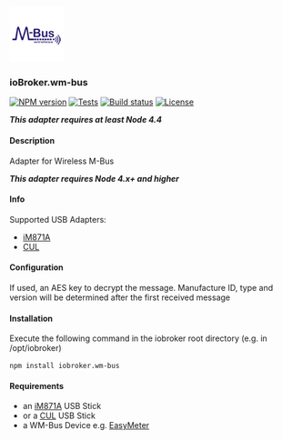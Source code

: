 ![Logo](admin/wm-bus.png)
### ioBroker.wm-bus			   

[![NPM version](http://img.shields.io/npm/v/iobroker.wm-bus.svg)](https://www.npmjs.com/package/iobroker.wm-bus)
[![Tests](http://img.shields.io/travis/soef/ioBroker.wm-bus/master.svg)](https://travis-ci.org/soef/ioBroker.wm-bus)
[![Build status](https://ci.appveyor.com/api/projects/status/xg29a1r5dl00dq23?svg=true)](https://ci.appveyor.com/project/soef/iobroker-wm-bus)
[![License](https://img.shields.io/badge/license-MIT-blue.svg?style=flat)](https://github.com/soef/iobroker.wm-bus/blob/master/LICENSE)

***This adapter requires at least Node 4.4***

#### Description

Adapter for Wireless M-Bus

***This adapter requires Node 4.x+ and higher***

#### Info

Supported USB Adapters:

+ [iM871A](http://www.wireless-solutions.de/products/gateways/wirelessadapter)
+ [CUL](http://shop.busware.de/product_info.php/products_id/29?osCsid=eab2ce6ef5efc95dbdf61396ca256b6e)

#### Configuration

If used, an AES key to decrypt the message.
Manufacture ID, type and version will be determined after the first received message

#### Installation
Execute the following command in the iobroker root directory (e.g. in /opt/iobroker)
```
npm install iobroker.wm-bus
```

#### Requirements

+ an [iM871A](http://www.wireless-solutions.de/products/gateways/wirelessadapter) USB Stick
+ or a [CUL](http://shop.busware.de/product_info.php/products_id/29?osCsid=eab2ce6ef5efc95dbdf61396ca256b6e) USB Stick
+ a WM-Bus Device e.g. [EasyMeter](http://www.easymeter.com/)

